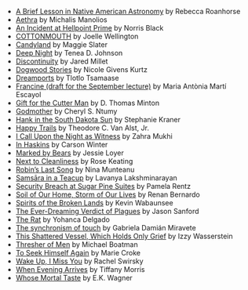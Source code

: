  - [A Brief Lesson in Native American Astronomy](https://apex-magazine.com/short-fiction/a-brief-lesson-in-native-american-astronomy/) by Rebecca Roanhorse
 - [Aethra](https://apex-magazine.com/short-fiction/aethra/) by Michalis Manolios
 - [An Incident at Hellpoint Prime](https://apex-magazine.com/short-fiction/an-incident-at-hellpoint-prime/) by Norris Black
 - [COTTONMOUTH](https://apex-magazine.com/short-fiction/cottonmouth/) by Joelle Wellington
 - [Candyland](https://apex-magazine.com/short-fiction/candyland/) by Maggie Slater
 - [Deep Night](https://apex-magazine.com/short-fiction/deep-night/) by Tenea D. Johnson
 - [Discontinuity](https://apex-magazine.com/short-fiction/discontinuity/) by Jared Millet
 - [Dogwood Stories](https://apex-magazine.com/short-fiction/dogwood-stories/) by Nicole Givens Kurtz
 - [Dreamports](https://apex-magazine.com/short-fiction/dreamports/) by Tlotlo Tsamaase
 - [Francine (draft for the September lecture)](https://apex-magazine.com/short-fiction/francine-draft-for-the-september-lecture/) by Maria Antònia Martí Escayol
 - [Gift for the Cutter Man](https://apex-magazine.com/short-fiction/gift-for-the-cutter-man/) by D. Thomas Minton
 - [Godmother](https://apex-magazine.com/short-fiction/godmother/) by Cheryl S. Ntumy
 - [Hank in the South Dakota Sun](https://apex-magazine.com/short-fiction/hank-in-the-south-dakota-sun/) by Stephanie Kraner
 - [Happy Trails](https://apex-magazine.com/short-fiction/happy-trails/) by Theodore C. Van Alst, Jr.
 - [I Call Upon the Night as Witness](https://apex-magazine.com/short-fiction/i-call-upon-the-night-as-witness/) by Zahra Mukhi
 - [In Haskins](https://apex-magazine.com/short-fiction/in-haskins/) by Carson Winter
 - [Marked by Bears](https://apex-magazine.com/short-fiction/marked-by-bears/) by Jessie Loyer
 - [Next to Cleanliness](https://apex-magazine.com/short-fiction/next-to-cleanliness/) by Rose Keating
 - [Robin’s Last Song](https://apex-magazine.com/short-fiction/robins-last-song/) by Nina Munteanu
 - [Samsāra in a Teacup](https://apex-magazine.com/short-fiction/samsara-in-a-teacup/) by Lavanya Lakshminarayan
 - [Security Breach at Sugar Pine Suites](https://apex-magazine.com/short-fiction/security-breach-at-sugar-pine-suites/) by Pamela Rentz
 - [Soil of Our Home, Storm of Our Lives](https://apex-magazine.com/short-fiction/soil-of-our-home-storm-of-our-lives/) by Renan Bernardo
 - [Spirits of the Broken Lands](https://apex-magazine.com/short-fiction/spirits-of-the-broken-lands/) by Kevin Wabaunsee
 - [The Ever-Dreaming Verdict of Plagues](https://apex-magazine.com/short-fiction/the-ever-dreaming-verdict-of-plagues/) by Jason Sanford
 - [The Rat](https://apex-magazine.com/short-fiction/the-rat/) by Yohanca Delgado
 - [The synchronism of touch](https://apex-magazine.com/short-fiction/the-synchronism-of-touch/) by Gabriela Damián Miravete
 - [This Shattered Vessel, Which Holds Only Grief](https://apex-magazine.com/short-fiction/this-shattered-vessel-which-holds-only-grief/) by Izzy Wasserstein
 - [Thresher of Men](https://apex-magazine.com/short-fiction/thresher-of-men/) by Michael Boatman
 - [To Seek Himself Again](https://apex-magazine.com/short-fiction/to-seek-himself-again/) by Marie Croke
 - [Wake Up, I Miss You](https://apex-magazine.com/short-fiction/wake-up-i-miss-you/) by Rachel Swirsky
 - [When Evening Arrives](https://apex-magazine.com/short-fiction/when-evening-arrives/) by Tiffany Morris
 - [Whose Mortal Taste](https://apex-magazine.com/short-fiction/whose-mortal-taste/) by E.K. Wagner
